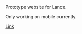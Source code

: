 Prototype website for Lance.

Only working on mobile currently.

[Link](https://resonant-lebkuchen-02ccec.netlify.app/)